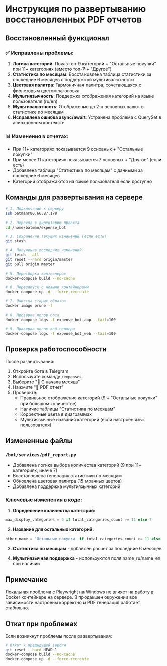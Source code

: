 # Инструкция по развертыванию восстановленных PDF отчетов

## Восстановленный функционал

### ✅ Исправлены проблемы:
1. **Логика категорий**: Показ топ-9 категорий + "Остальные покупки" при 11+ категориях (вместо топ-7 + "Другое")
2. **Статистика по месяцам**: Восстановлена таблица статистики за последние 6 месяцев с поддержкой мультивалютности
3. **Цветовая палитра**: Гармоничная палитра, сочетающаяся с фиолетовым цветом заголовка
4. **Мультиязычность**: Поддержка отображения категорий на языке пользователя (ru/en)
5. **Мультивалютность**: Отображение до 2-х основных валют в статистике по месяцам
6. **Исправлена ошибка async/await**: Устранена проблема с QuerySet в асинхронном контексте

### 📊 Изменения в отчетах:
- При 11+ категориях показывается 9 основных + "Остальные покупки"
- При менее 11 категориях показывается 7 основных + "Другое" (если есть)
- Добавлена таблица "Статистика по месяцам" с данными за последние 6 месяцев
- Категории отображаются на языке пользователя если доступно

## Команды для развертывания на сервере

```bash
# 1. Подключение к серверу
ssh batman@80.66.87.178

# 2. Переход в директорию проекта
cd /home/batman/expense_bot

# 3. Сохранение текущих изменений (если есть)
git stash

# 4. Получение последних изменений
git fetch --all
git reset --hard origin/master
git pull origin master

# 5. Пересборка контейнеров
docker-compose build --no-cache

# 6. Перезапуск с новыми контейнерами
docker-compose up -d --force-recreate

# 7. Очистка старых образов
docker image prune -f

# 8. Проверка логов бота
docker-compose logs -f expense_bot_app --tail=100

# 9. Проверка логов веб-сервера
docker-compose logs -f expense_bot_web --tail=100
```

## Проверка работоспособности

После развертывания:
1. Откройте бота в Telegram
2. Используйте команду `/expenses`
3. Выберите "📅 С начала месяца"
4. Нажмите "📄 PDF отчет"
5. Проверьте:
   - Правильное отображение категорий (9 + "Остальные покупки" при большом количестве)
   - Наличие таблицы "Статистика по месяцам"
   - Корректные цвета в диаграммах
   - Мультиязычные названия категорий (если настроен язык пользователя)

## Измененные файлы

### `/bot/services/pdf_report.py`
- Добавлена логика выбора количества категорий (9 при 11+ категориях, иначе 7)
- Восстановлена генерация статистики по месяцам
- Обновлена цветовая палитра (15 мрачных цветов)
- Добавлена поддержка мультиязычных категорий

### Ключевые изменения в коде:
1. **Определение количества категорий:**
```python
max_display_categories = 9 if total_categories_count >= 11 else 7
```

2. **Название для остальных категорий:**
```python
other_name = 'Остальные покупки' if total_categories_count >= 11 else 'Другое'
```

3. **Статистика по месяцам** - добавлен расчет за последние 6 месяцев

4. **Мультиязычная поддержка** - используются поля name_ru/name_en при наличии

## Примечание

Локальная проблема с Playwright на Windows не влияет на работу в Docker контейнере на сервере. В продакшен окружении все зависимости настроены корректно и PDF генерация работает стабильно.

## Откат при проблемах

Если возникнут проблемы после развертывания:
```bash
# Откат к предыдущей версии
git reset --hard HEAD~1
docker-compose build --no-cache
docker-compose up -d --force-recreate
```